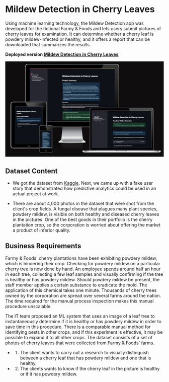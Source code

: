 # **Mildew Detection in Cherry Leaves**

Using machine learning technology, the Mildew Detection app was developed for the fictional Farmy & Foods and lets users submit pictures of cherry leaves for examination. It can determine whether a cherry leaf is powdery mildew-infected or healthy, and it offers a report that can be downloaded that summarizes the results.

**Deployed version [Mildew Detection in Cherry Leaves](https://milestone-project-mildew-detection-in-cl6x.onrender.com)**

![Responsive image](/files/readme/Responsive.png)

## Dataset Content

- We got the dataset from [Kaggle](https://www.kaggle.com/codeinstitute/cherry-leaves). Next, we came up with a fake user story that demonstrated how predictive analytics could be used in an actual project at work.

- There are about 4,000 photos in the dataset that were shot from the client's crop fields. A fungal disease that plagues many plant species, powdery mildew, is visible on both healthy and diseased cherry leaves in the pictures. One of the best goods in their portfolio is the cherry plantation crop, so the corporation is worried about offering the market a product of inferior quality.

## Business Requirements

Farmy & Foods' cherry plantations have been exhibiting powdery mildew, which is hindering their crop. Checking for powdery mildew on a particular cherry tree is now done by hand. An employee spends around half an hour in each tree, collecting a few leaf samples and visually confirming if the tree is healthy or has powdery mildew. Should powdery mildew be present, the staff member applies a certain substance to eradicate the mold. The application of this chemical takes one minute. Thousands of cherry trees owned by the corporation are spread over several farms around the nation. The time required for the manual process inspection makes this manual procedure unscalable.

The IT team proposed an ML system that uses an image of a leaf tree to instantaneously determine if it is healthy or has powdery mildew in order to save time in this procedure. There is a comparable manual method for identifying pests in other crops, and if this experiment is effective, it may be possible to expand it to all other crops. The dataset consists of a set of photos of cherry leaves that were collected from Farmy & Foods' farms.

- 1. The client wants to carry out a research to visually distinguish between a cherry leaf that has powdery mildew and one that is healthy.
- 2. The clients wants to know if the cherry leaf in the picture is healthy or if it has powdery mildew.


